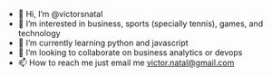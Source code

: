 - 👋 Hi, I’m @victorsnatal
- 👀 I’m interested in business, sports (specially tennis), games, and technology
- 🌱 I’m currently learning python and javascript
- 💞️ I’m looking to collaborate on business analytics or devops
- 📫 How to reach me just email me victor.natal@gmail.com

<!---
victorsnatal/victorsnatal is a ✨ special ✨ repository because its `README.md` (this file) appears on your GitHub profile.
You can click the Preview link to take a look at your changes.
--->
